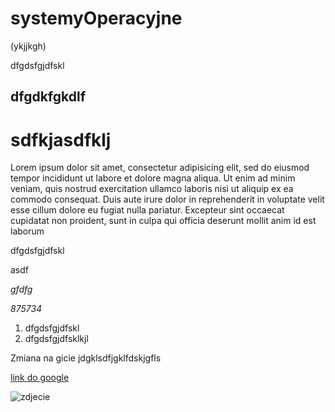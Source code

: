 # systemyOperacyjne
(ykjjkgh)

dfgdsfgjdfskl
## dfgdkfgkdlf

# sdfkjasdfklj

Lorem ipsum dolor sit amet, consectetur adipisicing elit, sed do eiusmod tempor incididunt ut labore et dolore magna aliqua. Ut enim ad minim veniam, quis nostrud exercitation ullamco laboris nisi ut aliquip ex ea commodo consequat. Duis aute irure dolor in reprehenderit in voluptate velit esse cillum dolore eu fugiat nulla pariatur. Excepteur sint occaecat cupidatat non proident, sunt in culpa qui officia deserunt mollit anim id est laborum

dfgdsfgjdfskl

asdf

*gfdfg*

*875734*

 1. dfgdsfgjdfskl
 2. dfgdsfgjdfsklkjl

Zmiana na gicie
jdgklsdfjgklfdskjgfls

[link do google](http.google.com)


![zdjecie](http://linux-delhi.org/wp-content/uploads/2012/07/contribution-to-linux.jpg)

